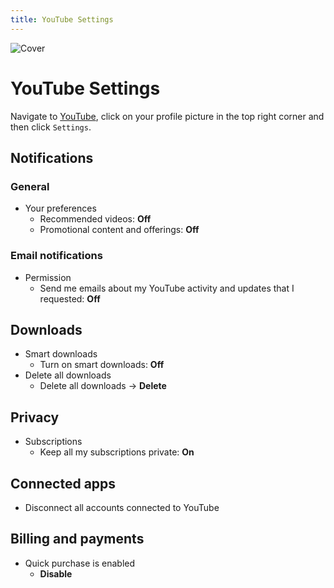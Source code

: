```yaml
---
title: YouTube Settings
---
```


![Cover](/assets/covers/youtube.png)

# YouTube Settings

Navigate to [YouTube](https://www.youtube.com/), click on your profile picture in the top right corner and then click `Settings`.

## Notifications

### General

* Your preferences
  * Recommended videos: **Off**
  * Promotional content and offerings: **Off**

### Email notifications

* Permission
  * Send me emails about my YouTube activity and updates that I requested: **Off**

## Downloads

* Smart downloads
  * Turn on smart downloads: **Off**
* Delete all downloads
  * Delete all downloads -> **Delete**

## Privacy

* Subscriptions
  * Keep all my subscriptions private: **On**

## Connected apps

* Disconnect all accounts connected to YouTube

## Billing and payments

* Quick purchase is enabled
  * **Disable**
